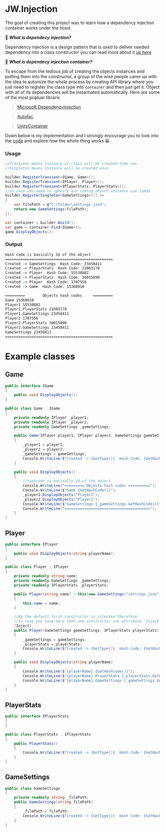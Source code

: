 # JW.Injection

The goal of creating this project was to learn how a dependency injection container works under the hood.

🤔 ***What is dependecy injection?***

Dependency injection is a design pattern that is used to deliver needed dependency into a class constructor
you can read more about it [up here](https://www.youtube.com/watch?v=tW6UHD81SG0&ab_channel=ZakH.)


🤔 ***What is dependecy injection container?***

To escape from the tedious job of creating the objects instances and putting them into the constructor, a group of the wise people came up with the idea to
automize the whole process by creating API library where you just need to register the class type into `Container`
and then just get it. Object with all of its dependencies will be instantiated automatically. Here are some of 
the most popluar libraris 

 > [Microsoft.DependencyInjection](https://www.nuget.org/packages/Microsoft.Extensions.DependencyInjection/7.0.0-preview.3.22175.4)
 
 > [Autofac](https://www.nuget.org/packages/Autofac/)

 > [UnityContainer](https://unitycontainer.github.io/)	

 Down below is my implementation and I strongly encourage you to look into the [code](https://github.com/jwdeveloper/JW.Injection/tree/master/jw.injection/implementation) and explore how the whole thing works 😀
 
### Usage
```c#
//Transient means Instance of class will be created time new
//Singleton means Instance will be created once

builder.RegisterTransient<IGame, Game>();
builder.RegisterTransient<IPlayer, Player>();
builder.RegisterTransient<IPlayerStats, PlayerStats>();
//In case you need to specify out coming object instance use lamda
builder.RegisterSingleton<GameSettings>(() =>
{
    var filePath = @"C:\folder\settings.json";
    return new GameSettings(filePath);
});

var container = builder.Build();
var game = container.Find<IGame>();
game.DisplayObjects();
```

### Output
```cmd
Hash code is basically Id of the object
=================================================
Created -> GameSettings  Hash Code: 23458411
Created -> PlayerStats  Hash Code: 21083178
Created -> Player  Hash Code: 55530882
Created -> PlayerStats  Hash Code: 30015890
Created -> Player  Hash Code: 1707556
Created -> Game  Hash Code: 15368010

=========        Objects hash codes     =========
Game 15368010
Player1 55530882
Player1.PlayerStats 21083178
Player1.GameSettings 23458411
Player2 1707556
Player2.PlayerStats 30015890
Player2.GameSettings 23458411
GameSettings 23458411
=================================================
```

# Example classes
## Game
```c#
public interface IGame
{
    public void DisplayObjects();
}

public class Game : IGame
{
    private readonly IPlayer _player1;
    private readonly IPlayer _player2;
    private readonly GameSettings _gameSettings;

    public Game(IPlayer player1, IPlayer player2, GameSettings gameSettings)
    {
        _player1 = player1;
        _player2 = player2;
        _gameSettings = gameSettings;
        Console.WriteLine($"Created -> {GetType()}  Hash Code: {GetHashCode()}");
    }

    public void DisplayObjects()
    {
        //hashcode is basically id of the object
        Console.WriteLine("========= Objects hash codes ==========");
        Console.WriteLine($"Game {GetHashCode()}");
        _player1.DisplayObjects("Player1");
        _player2.DisplayObjects("Player2");
        Console.WriteLine($"GameSettings {_gameSettings.GetHashCode()}");
        Console.WriteLine("=======================================");
    }
}
```

## Player
```c#
public interface IPlayer
{
    public void DisplayObjects(string playerName);
}

public class Player : IPlayer
{
    private readonly string name;
    private readonly GameSettings _gameSettings;
    private readonly IPlayerStats _playerStats;

    public Player(string name) : this(new GameSettings("settings.json"), new PlayerStats())
    {
        this.name = name;
    }

    //By the default first constructor is injected therefore
    //in case you have more then one constructor use attribute 'Inject' to mark constructor for injection
    [Inject]
    public Player(GameSettings gameSettings, IPlayerStats playerStats)
    {
        _gameSettings = gameSettings;
        _playerStats = playerStats;
        Console.WriteLine($"Created -> {GetType()}  Hash Code: {GetHashCode()}");
    }

    public void DisplayObjects(string playerName)
    {
        Console.WriteLine($"{playerName} {GetHashCode()}");
        Console.WriteLine($"{playerName}.PlayerStats {_playerStats.GetHashCode()}");
        Console.WriteLine($"{playerName}.GameSettings {_gameSettings.GetHashCode()}");
    }
}
```

## PlayerStats
```c#
public interface IPlayerStats
{
}

public class PlayerStats : IPlayerStats
{
    public PlayerStats()
    {
        Console.WriteLine($"Created -> {GetType()}  Hash Code: {GetHashCode()}");
    }
}
```

## GameSettings
```c#
public class GameSettings
{
    private readonly string _filePath;
    public GameSettings(string filePath)
    {
        _filePath = filePath;
        Console.WriteLine($"Created -> {GetType()}  Hash Code: {GetHashCode()}");
    }
}
```
